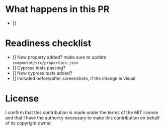 # What happens in this PR

- []

# Readiness checklist

- [] New property added? make sure to update `component/src/properties.json`
- [] Cypress tests passing?
- [] New cypress tests added?
- [] Included before/after screenshots, if the change is visual

# License

I confirm that this contribution is made under the terms of the MIT license and that I have the authority necessary to make this contribution on behalf of its copyright owner.
